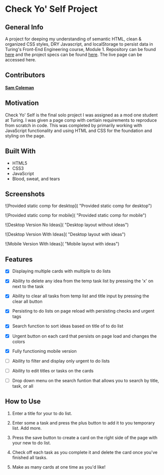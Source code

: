 # Check Yo' Self Project


## General Info

A project for deeping my understanding of semantic HTML, clean & organized CSS styles, DRY Javascript, and localStorage to persist data in Turing's Front-End Engineering course, Module 1.
Repository can be found <a href="https://github.com/SamuelColeman/CheckYoSelf">here</a> and the project specs can be found <a href="https://frontend.turing.io/projects/check-yo-self.html">here</a>. The live page can be accessed <a>here</a>.

## Contributors 

#### [Sam Coleman](https://github.com/SamuelColeman) 

## Motivation

Check Yo' Self is the final solo project I was assigned as a mod one student at Turing. I was given a page comp with certiain requirements to reproduce from scratch in code. This was completed by primarily working with JavaScript functionality and using HTML and CSS for the foundation and styling on the page.


## Built With

- HTML5
- CSS3
- JavaScript
- Blood, sweat, and tears


## Screenshots

![Provided static comp for desktop]( "Provided static comp for desktop")

![Provided static comp for mobile]( "Provided static comp for mobile")

![Desktop Version No Ideas]( "Desktop layout without ideas")

![Desktop Version With Ideas]( "Desktop layout with ideas")

![Mobile Version With Ideas]( "Mobile layout with ideas")

## Features

- [x] Displaying multiple cards with multiple to do lists
- [x] Ability to delete any idea from the temp task list by pressing the 'x' on next to the task
- [x] Ability to clear all tasks from temp list and title input by pressing the clear all button
- [x] Persisting to do lists on page reload with persisting checks and urgent tags
- [x] Search function to sort ideas based on title of to do list
- [x] Urgent button on each card that persists on page load and changes the colors
- [x] Fully functioning mobile version 
- [ ] Ability to filter and display only urgent to do lists
- [ ] Ability to edit titles or tasks on the cards
- [ ] Drop down menu on the search funtion that allows you to search by title, task, or all


## How to Use

1. Enter a title for your to do list.

2. Enter some a task and press the plus button to add it to you temporary list. Add more.

3. Press the save button to create a card on the right side of the page with your new to do list.

4. Check off each task as you complete it and delete the card once you've finished all tasks.

5. Make as many cards at one time as you'd like!
